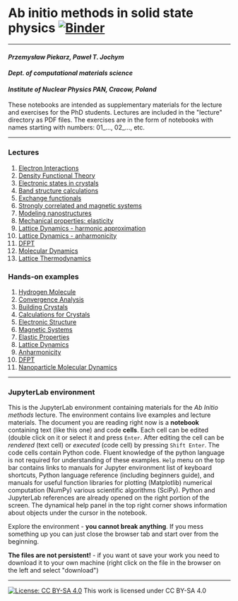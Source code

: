# Ab initio methods in solid state physics [![Binder](https://mybinder.org/badge_logo.svg)](https://mybinder.org/v2/gh/jochym/abinitio-methods/env?urlpath=git-pull%3Frepo%3Dhttps%253A%252F%252Fgithub.com%252Fjochym%252Fabinitio-methods%26urlpath%3Dlab%252Fworkspaces%252Flab%252Ftree%252Fabinitio-methods%252F%26branch%3Dmain)
---
#### *Przemysław Piekarz, Paweł T. Jochym*
#### *Dept. of computational materials science*
#### *Institute of Nuclear Physics PAN, Cracow, Poland*

These notebooks are intended as supplementary materials for the lecture and exercises for the PhD students. Lectures are included in the "lecture" directory as PDF files. The exercises are in the form of notebooks with names starting with numbers: 01_..., 02_..., etc.

---
### Lectures
1. [Electron Interactions](lecture/Ab_initio_lecture_01.pdf)
2. [Density Functional Theory](lecture/Ab_initio_lecture_02.pdf)
3. [Electronic states in crystals](lecture/Ab_initio_lecture_03.pdf)
4. [Band structure calculations](lecture/Ab_initio_lecture_04.pdf)
5. [Exchange functionals](lecture/Ab_initio_lecture_05.pdf)
6. [Strongly correlated and magnetic systems](lecture/Ab_initio_lecture_06.pdf)
7. [Modeling nanostructures](lecture/Ab_initio_lecture_07.pdf)
8. [Mechanical properties: elasticity](lecture/Lecture_08/Lecture_08.ipynb)
9. [Lattice Dynamics - harmonic approximation](lecture/Lecture_09/Lecture_09.ipynb)
10. [Lattice Dynamics - anharmonicity](lecture/Lecture_10/Lecture_10.ipynb)
11. [DFPT](lecture/Ab_initio_lecture_11.pdf)
12. [Molecular Dynamics](lecture/Lecture_12/12_Molecular_Dynamics.ipynb)
13. [Lattice Thermodynamics](lecture/Lecture_13/13_Lattice_Thermodynamics.ipynb)

### Hands-on examples
1. [Hydrogen Molecule](01_Hydrogen_Molecule.ipynb)
2. [Convergence Analysis](02_Convergence_Analysis.ipynb)
3. [Building Crystals](03_Building_Crystals.ipynb)
4. [Calculations for Crystals](04_Calculations_for_Crystals.ipynb)
5. [Electronic Structure](05_Electronic_Structure.ipynb)
6. [Magnetic Systems](06_Magnetic_Systems.ipynb)
7. [Elastic Properties](07_Elastic_Properties.ipynb)
8. [Lattice Dynamics](08_Lattice_Dynamics.ipynb)
9. [Anharmonicity](09_Anharmonicity.ipynb)
10. [DFPT](10_DFPT.ipynb)
11. [Nanoparticle Molecular Dynamics](11_Nanoparticle_MD.ipynb)

---
### JupyterLab environment

This is the JupyterLab environment containing materials for the *Ab Initio methods* lecture. The environment contains live examples and lecture materials. The document you are reading right now is a **notebook** containing text (like this one) and code **cells**. Each cell can be edited (double click on it or select it and press `Enter`. After editing the cell can be *rendered* (text cell) or *executed* (code cell) by pressing `Shift Enter`. The code cells contain Python code. Fluent knowledge of the python language is not required for understanding of these examples. `Help` menu on the top bar contains links to manuals for Jupyter environment list of keyboard shortcuts, Python language reference (including beginners guide), and manuals for useful function libraries for plotting (Matplotlib) numerical computation (NumPy) various scientific algorithms (SciPy). Python and JupyterLab references are already opened on the right portion of the screen. The dynamical help panel in the top right corner shows information about objects under the cursor in the notebook.

Explore the environment - **you cannot break anything**. If you mess something up you can just close the browser tab and start over from the beginning. 

**The files are not persistent!** - if you want ot save your work you need to download it to your own machine (right click on the file in the browser on the left and select "download")

---

[![License: CC BY-SA 4.0](https://licensebuttons.net/l/by-sa/4.0/80x15.png)](https://creativecommons.org/licenses/by-sa/4.0/) 
This work is licensed under CC BY-SA 4.0 

